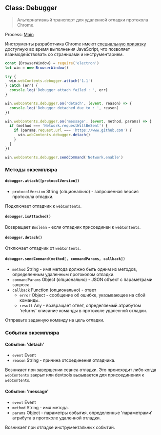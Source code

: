 ## Class: Debugger

> Альтернативный транспорт для удаленной отладки протокола Chrome.

Process: [Main](../glossary.md#main-process)

Инструменты разработчика Chrome имеют [специальную привязку](https://developer.chrome.com/devtools/docs/debugger-protocol) доступную во время выполнения JavaScript, что позволяет взаимодействовать со страницами и инструментарием.

```javascript
const {BrowserWindow} = require('electron')
let win = new BrowserWindow()

try {
  win.webContents.debugger.attach('1.1')
} catch (err) {
  console.log('Debugger attach failed : ', err)
}

win.webContents.debugger.on('detach', (event, reason) => {
  console.log('Debugger detached due to : ', reason)
})

win.webContents.debugger.on('message', (event, method, params) => {
  if (method === 'Network.requestWillBeSent') {
    if (params.request.url === 'https://www.github.com') {
      win.webContents.debugger.detach()
    }
  }
})

win.webContents.debugger.sendCommand('Network.enable')
```

### Методы экземпляра

#### `debugger.attach([protocolVersion])`

* `protocolVersion` String (опционально) - запрошенная версия протокола отладки.

Подключает отладчик к `webContents`.

#### `debugger.isAttached()`

Возвращает `Boolean` - если отладчик присоединен к `webContents`.

#### `debugger.detach()`

Отключает отладчик от `webContents`.

#### `debugger.sendCommand(method[, commandParams, callback])`

* `method` String - имя метода должно быть одним из методов, определенным удаленным протоколом отладки.
* `commandParams` Object (опционально) - JSON объект с параметрами запроса.
* `callback` Function (опционально) - ответ 
  * `error` Object - сообщение об ошибке, указывающее на сбой команды.
  * `result` Any - возвращает ответ, определяемый атрибутом 'returns' описание команды в протоколе удаленной отладки.

Отправьте заданную команду на цель отладки.

### События экземпляра

#### Событие: 'detach'

* `event` Event
* `reason` String - причина отсоединения отладчика.

Возникает при завершении сеанса отладки. Это происходит либо когда `webContents` закрыт или devtools вызывается для присоединения к `webContents`.

#### Событие: 'message'

* `event` Event
* `method` String - имя метода.
* `params` Object - параметры события, определенные 'параметрами' атрибута в протоколе удаленной отладки.

Возникает при отладке инструментальных событий.